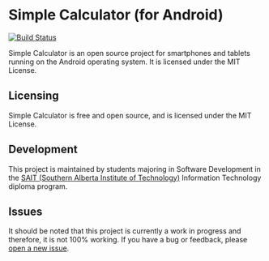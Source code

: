 Simple Calculator (for Android)
===================

[![Build Status](https://travis-ci.org/ITSDClub2016/SimpleCalculatorAndroidProject.svg?branch=master)](https://travis-ci.org/ITSDClub2016/SimpleCalculatorAndroidProject)

Simple Calculator is an open source project for smartphones and tablets running on the Android operating system. It is licensed under the MIT License.

## Licensing ##
Simple Calculator is free and open source, and is licensed under the MIT License. 

## Development ##

This project is maintained by students majoring in Software Development in the [SAIT (Southern Alberta Institute of Technology)](http://www.sait.ca) Information Technology diploma program. 

## Issues ##

It should be noted that this project is currently a work in progress and therefore, it is not 100% working. If you have a bug or feedback, please [open a new issue](https://github.com/ITSDClub2016/SimpleCalculatorAndroidProject/issues/new).


